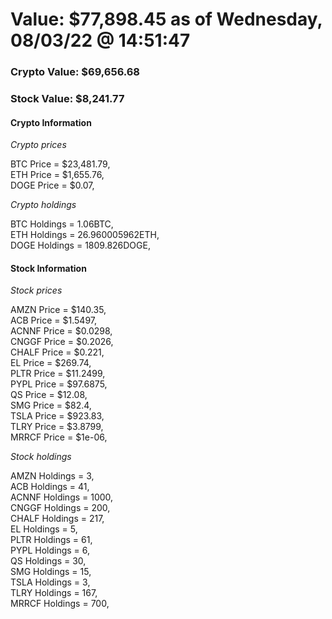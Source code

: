 # Value: $77,898.45 as of Wednesday, 08/03/22 @ 14:51:47 

### Crypto Value: $69,656.68

### Stock Value: $8,241.77

#### Crypto Information 
*Crypto prices* 

BTC Price = $23,481.79,  
ETH Price = $1,655.76,  
DOGE Price = $0.07,  


*Crypto holdings* 

BTC Holdings = 1.06BTC,  
ETH Holdings = 26.960005962ETH,  
DOGE Holdings = 1809.826DOGE,  


#### Stock Information 

*Stock prices* 

AMZN Price = $140.35,  
ACB Price = $1.5497,  
ACNNF Price = $0.0298,  
CNGGF Price = $0.2026,  
CHALF Price = $0.221,  
EL Price = $269.74,  
PLTR Price = $11.2499,  
PYPL Price = $97.6875,  
QS Price = $12.08,  
SMG Price = $82.4,  
TSLA Price = $923.83,  
TLRY Price = $3.8799,  
MRRCF Price = $1e-06,  


*Stock holdings* 

AMZN Holdings = 3,  
ACB Holdings = 41,  
ACNNF Holdings = 1000,  
CNGGF Holdings = 200,  
CHALF Holdings = 217,  
EL Holdings = 5,  
PLTR Holdings = 61,  
PYPL Holdings = 6,  
QS Holdings = 30,  
SMG Holdings = 15,  
TSLA Holdings = 3,  
TLRY Holdings = 167,  
MRRCF Holdings = 700,  



